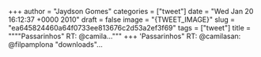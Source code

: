 
+++
author = "Jaydson Gomes"
categories = ["tweet"]
date = "Wed Jan 20 16:12:37 +0000 2010"
draft = false
image = "{TWEET_IMAGE}"
slug = "ea645824460a64f0733ee813676c2d53a2ef3f69"
tags = ["tweet"]
title = """"Passarinhos" RT: @camila..."""
+++
'Passarinhos" RT: @camilasan: @filpamplona "downloads"...

